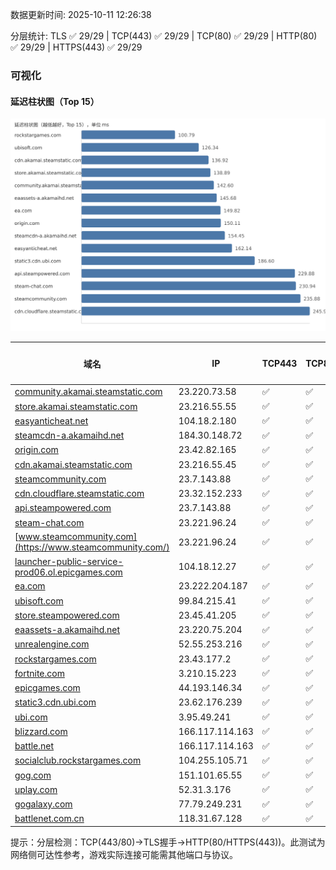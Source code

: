 数据更新时间: 2025-10-11 12:26:38

分层统计: TLS ✅ 29/29 | TCP(443) ✅ 29/29 | TCP(80) ✅ 29/29 | HTTP(80) ✅ 29/29 | HTTPS(443) ✅ 29/29

### 可视化

#### 延迟柱状图（Top 15）

![Latency Chart](latency_chart.svg)

| 域名 | IP | TCP443 | TCP80 | TLS 握手 | HTTP(80) | 状态码 | HTTPS(443) | 状态码(HTTPS) | 延迟(ms) |
|---|---|---|---|---|---|---|---|---|---|
| [community.akamai.steamstatic.com](https://community.akamai.steamstatic.com/) | 23.220.73.58 | ✅ | ✅ | ✅ | ✅ | 403 | ✅ | 403 | 142.6 |
| [store.akamai.steamstatic.com](https://store.akamai.steamstatic.com/) | 23.216.55.55 | ✅ | ✅ | ✅ | ✅ | 403 | ✅ | 403 | 138.89 |
| [easyanticheat.net](https://easyanticheat.net/) | 104.18.2.180 | ✅ | ✅ | ✅ | ✅ | 301 | ✅ | 301 | 162.14 |
| [steamcdn-a.akamaihd.net](https://steamcdn-a.akamaihd.net/) | 184.30.148.72 | ✅ | ✅ | ✅ | ✅ | 200 | ✅ | 200 | 154.45 |
| [origin.com](https://origin.com/) | 23.42.82.165 | ✅ | ✅ | ✅ | ✅ | 301 | ✅ | 301 | 150.11 |
| [cdn.akamai.steamstatic.com](https://cdn.akamai.steamstatic.com/) | 23.216.55.45 | ✅ | ✅ | ✅ | ✅ | 200 | ✅ | 200 | 136.92 |
| [steamcommunity.com](https://steamcommunity.com/) | 23.7.143.88 | ✅ | ✅ | ✅ | ✅ | 302 | ✅ | 200 | 235.88 |
| [cdn.cloudflare.steamstatic.com](https://cdn.cloudflare.steamstatic.com/) | 23.32.152.233 | ✅ | ✅ | ✅ | ✅ | 200 | ✅ | 200 | 245.92 |
| [api.steampowered.com](https://api.steampowered.com/) | 23.7.143.88 | ✅ | ✅ | ✅ | ✅ | 404 | ✅ | 404 | 229.88 |
| [steam-chat.com](https://steam-chat.com/) | 23.221.96.24 | ✅ | ✅ | ✅ | ✅ | 302 | ✅ | 404 | 230.94 |
| [www.steamcommunity.com](https://www.steamcommunity.com/) | 23.221.96.24 | ✅ | ✅ | ✅ | ✅ | 302 | ✅ | 302 | 250.61 |
| [launcher-public-service-prod06.ol.epicgames.com](https://launcher-public-service-prod06.ol.epicgames.com/) | 104.18.12.27 | ✅ | ✅ | ✅ | ✅ | 404 | ✅ | 404 | 286.01 |
| [ea.com](https://ea.com/) | 23.222.204.187 | ✅ | ✅ | ✅ | ✅ | 301 | ✅ | 301 | 149.82 |
| [ubisoft.com](https://ubisoft.com/) | 99.84.215.41 | ✅ | ✅ | ✅ | ✅ | 301 | ✅ | 301 | 126.34 |
| [store.steampowered.com](https://store.steampowered.com/) | 23.45.41.205 | ✅ | ✅ | ✅ | ✅ | 302 | ✅ | 200 | 375.75 |
| [eaassets-a.akamaihd.net](https://eaassets-a.akamaihd.net/) | 23.220.75.204 | ✅ | ✅ | ✅ | ✅ | 404 | ✅ | 404 | 145.68 |
| [unrealengine.com](https://unrealengine.com/) | 52.55.253.216 | ✅ | ✅ | ✅ | ✅ | 301 | ✅ | 301 | 315.95 |
| [rockstargames.com](https://rockstargames.com/) | 23.43.177.2 | ✅ | ✅ | ✅ | ✅ | 301 | ✅ | 301 | 100.79 |
| [fortnite.com](https://fortnite.com/) | 3.210.15.223 | ✅ | ✅ | ✅ | ✅ | 301 | ✅ | 301 | 365.43 |
| [epicgames.com](https://epicgames.com/) | 44.193.146.34 | ✅ | ✅ | ✅ | ✅ | 301 | ✅ | 302 | 382.57 |
| [static3.cdn.ubi.com](https://static3.cdn.ubi.com/) | 23.62.176.239 | ✅ | ✅ | ✅ | ✅ | 401 | ✅ | 401 | 186.6 |
| [ubi.com](https://ubi.com/) | 3.95.49.241 | ✅ | ✅ | ✅ | ✅ | 301 | ✅ | 301 | 277.28 |
| [blizzard.com](https://blizzard.com/) | 166.117.114.163 | ✅ | ✅ | ✅ | ✅ | 302 | ✅ | 302 | 318.4 |
| [battle.net](https://battle.net/) | 166.117.114.163 | ✅ | ✅ | ✅ | ✅ | 301 | ✅ | 301 | 332.7 |
| [socialclub.rockstargames.com](https://socialclub.rockstargames.com/) | 104.255.105.71 | ✅ | ✅ | ✅ | ✅ | 301 | ✅ | 307 | 327.92 |
| [gog.com](https://gog.com/) | 151.101.65.55 | ✅ | ✅ | ✅ | ✅ | 301 | ✅ | 301 | 250.15 |
| [uplay.com](https://uplay.com/) | 52.31.3.176 | ✅ | ✅ | ✅ | ✅ | 301 | ✅ | 301 | 502.52 |
| [gogalaxy.com](https://gogalaxy.com/) | 77.79.249.231 | ✅ | ✅ | ✅ | ✅ | 301 | ✅ | 301 | 628.64 |
| [battlenet.com.cn](https://battlenet.com.cn/) | 118.31.67.128 | ✅ | ✅ | ✅ | ✅ | 308 | ✅ | 302 | 836.14 |

提示：分层检测：TCP(443/80)→TLS握手→HTTP(80/HTTPS(443))。此测试为网络侧可达性参考，游戏实际连接可能需其他端口与协议。